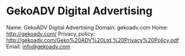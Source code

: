 
# GekoADV Digital Advertising

Name: GekoADV Digital Advertising
Domain: gekoadv.com
Home: http://gekoadv.com/
Privacy_policy: http://gekoadv.com/Geko%20ADV%20Ltd.%20Privacy%20Policy.pdf
Email: info@gekoadv.com
